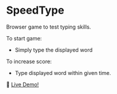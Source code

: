 # SpeedType

Browser game to test typing skills. 

To start game:
- Simply type the displayed word 

To increase score: 
- Type displayed word within given time. 

:rocket: [ Live Demo!](https://traneric89.github.io/SpeedType/)
